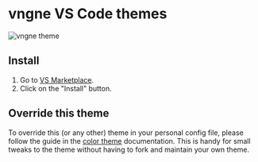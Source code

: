 # vngne VS Code themes

![vngne theme](https://github.com/ekovegeance/vngne-theme/blob/main/vngne-theme.png?raw=true)
## Install

1. Go to [VS Marketplace](https://marketplace.visualstudio.com/items?itemName=ekovegeance.vngne-theme).
2. Click on the "Install" button.

## Override this theme

To override this (or any other) theme in your personal config file, please follow the guide in the [color theme](https://code.visualstudio.com/api/extension-guides/color-theme) documentation. This is handy for small tweaks to the theme without having to fork and maintain your own theme. 
